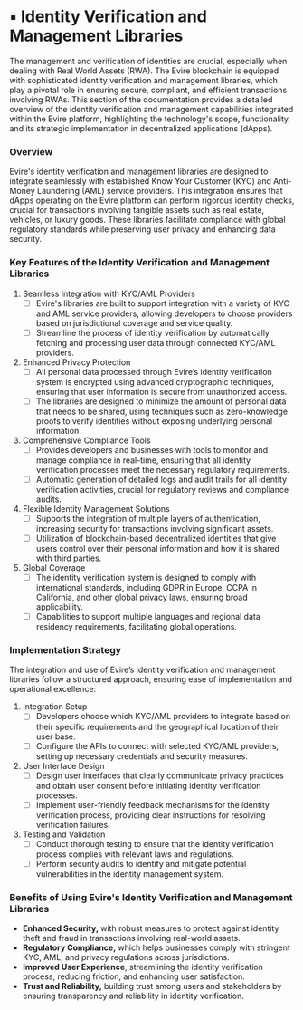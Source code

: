 # ▪️ Identity Verification and Management Libraries

The management and verification of identities are crucial, especially when dealing with Real World Assets (RWA). The Evire blockchain is equipped with sophisticated identity verification and management libraries, which play a pivotal role in ensuring secure, compliant, and efficient transactions involving RWAs. This section of the documentation provides a detailed overview of the identity verification and management capabilities integrated within the Evire platform, highlighting the technology's scope, functionality, and its strategic implementation in decentralized applications (dApps).

### Overview

Evire's identity verification and management libraries are designed to integrate seamlessly with established Know Your Customer (KYC) and Anti-Money Laundering (AML) service providers. This integration ensures that dApps operating on the Evire platform can perform rigorous identity checks, crucial for transactions involving tangible assets such as real estate, vehicles, or luxury goods. These libraries facilitate compliance with global regulatory standards while preserving user privacy and enhancing data security.

### Key Features of the Identity Verification and Management Libraries

1. Seamless Integration with KYC/AML Providers
   * [ ] Evire's libraries are built to support integration with a variety of KYC and AML service providers, allowing developers to choose providers based on jurisdictional coverage and service quality.
   * [ ] Streamline the process of identity verification by automatically fetching and processing user data through connected KYC/AML providers.
2. Enhanced Privacy Protection
   * [ ] All personal data processed through Evire’s identity verification system is encrypted using advanced cryptographic techniques, ensuring that user information is secure from unauthorized access.
   * [ ] The libraries are designed to minimize the amount of personal data that needs to be shared, using techniques such as zero-knowledge proofs to verify identities without exposing underlying personal information.
3. Comprehensive Compliance Tools
   * [ ] Provides developers and businesses with tools to monitor and manage compliance in real-time, ensuring that all identity verification processes meet the necessary regulatory requirements.
   * [ ] Automatic generation of detailed logs and audit trails for all identity verification activities, crucial for regulatory reviews and compliance audits.
4. Flexible Identity Management Solutions
   * [ ] Supports the integration of multiple layers of authentication, increasing security for transactions involving significant assets.
   * [ ] Utilization of blockchain-based decentralized identities that give users control over their personal information and how it is shared with third parties.
5. Global Coverage
   * [ ] The identity verification system is designed to comply with international standards, including GDPR in Europe, CCPA in California, and other global privacy laws, ensuring broad applicability.
   * [ ] Capabilities to support multiple languages and regional data residency requirements, facilitating global operations.

### Implementation Strategy

The integration and use of Evire’s identity verification and management libraries follow a structured approach, ensuring ease of implementation and operational excellence:

1. Integration Setup
   * [ ] Developers choose which KYC/AML providers to integrate based on their specific requirements and the geographical location of their user base.
   * [ ] Configure the APIs to connect with selected KYC/AML providers, setting up necessary credentials and security measures.
2. User Interface Design
   * [ ] Design user interfaces that clearly communicate privacy practices and obtain user consent before initiating identity verification processes.
   * [ ] Implement user-friendly feedback mechanisms for the identity verification process, providing clear instructions for resolving verification failures.
3. Testing and Validation
   * [ ] Conduct thorough testing to ensure that the identity verification process complies with relevant laws and regulations.
   * [ ] Perform security audits to identify and mitigate potential vulnerabilities in the identity management system.

### Benefits of Using Evire's Identity Verification and Management Libraries

* **Enhanced Security,** with robust measures to protect against identity theft and fraud in transactions involving real-world assets.
* **Regulatory Compliance,** which helps businesses comply with stringent KYC, AML, and privacy regulations across jurisdictions.
* **Improved User Experience**, streamlining the identity verification process, reducing friction, and enhancing user satisfaction.
* **Trust and Reliability,** building trust among users and stakeholders by ensuring transparency and reliability in identity verification.
